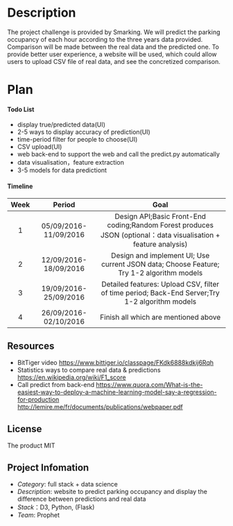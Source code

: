 # Description
The project challenge is provided by Smarking. We will predict the parking occupancy of each hour according to the three years data provided. Comparison will be made between the real data and the predicted one. To provide better user experience, a website will be used, which could allow users to upload CSV file of real data, and see the concretized comparison.  

# Plan
#### Todo List
  - display true/predicted data(UI)
  - 2-5 ways to display accuracy of prediction(UI)
  - time-period filter for people to choose(UI)
  - CSV upload(UI)
  - web back-end to support the web and call the predict.py automatically
  - data visualisation，feature extraction
  - 3-5 models for data predictiont
  
#### Timeline
| Week       |     Period     |  Goal |
|:----------:|:-------------:|:------:|
| 1 |  05/09/2016-11/09/2016 |Design API;Basic Front-End coding;Random Forest produces JSON (optional：data visualisation + feature analysis)|
| 2 | 12/09/2016-18/09/2016 | Design and implement UI; Use current JSON data; Choose Feature; Try 1-2 algorithm models |
| 3 | 19/09/2016-25/09/2016| Detailed features: Upload CSV, filter of time period; Back-End Server;Try 1-2 algorithm models |
| 4 | 26/09/2016-02/10/2016| Finish all which are mentioned above |


Resources
----
* BitTiger video <https://www.bittiger.io/classpage/FKdk6888kdkij6Rqh>
* Statistics ways to compare real data & predictions <https://en.wikipedia.org/wiki/F1_score>
* Call predict from back-end 
<https://www.quora.com/What-is-the-easiest-way-to-deploy-a-machine-learning-model-say-a-regression-for-production>
<http://lemire.me/fr/documents/publications/webpaper.pdf>


License
----
The product MIT

Project Infomation
----
* *Category*: full stack + data science
* *Description*: website to predict parking occupancy and display the difference between predictions and real data
* *Stack*：D3, Python, (Flask)
* *Team*: Prophet



